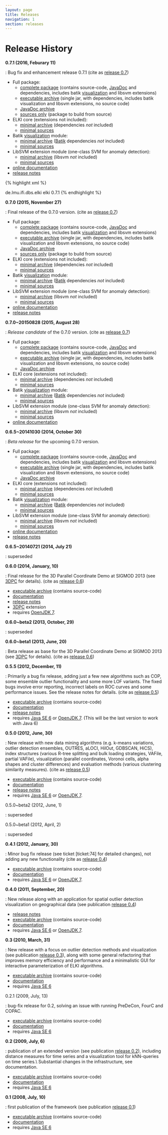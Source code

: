 ```yaml
---
layout: page
title: Releases
navigation: 1
section: releases
---
```



Release History
===============

**0.7.1 (2016, Feburary 11)**

: Bug fix and enhancement release 0.7.1 (cite as [release 0.7](/publications#release0.7))

  * Full package:
    * [complete package](/releases/release0.7.1/elki-0.7.1.tar.gz) (contains source-code, [JavaDoc](/javadoc) and dependencies, includes batik [visualization](/visualization) and libsvm extensions)
    * [executable archive](/releases/release0.7.1/elki-bundle-0.7.1.jar) (single jar, with dependencies, includes batik visualization and libsvm extensions, no source code)
    * [JavaDoc archive](/releases/release0.7.1/elki-bundle-0.7.1-javadoc.jar)
    * [sources only](/releases/release0.7.1/elki-0.7.1-sources.tar.gz) (package to build from source)
  * ELKI core (extensions not included):
    * [minimal archive](/releases/release0.7.1/elki-0.7.1.jar) (dependencies *not* included)
    * [minimal sources](/releases/release0.7.1/elki-0.7.1-sources.jar)
  * Batik [visualization](/visualization) module:
    * [minimal archive](/releases/release0.7.1/elki-batik-visualization-0.7.1.jar) ([Batik](/dev/batik) dependencies *not* included)
    * [minimal sources](/releases/release0.7.1/elki-batik-visualization-0.7.1-sources.jar)
  * LibSVM extension module (one-class SVM for anomaly detection):
    * [minimal archive](/releases/release0.7.1/elki-libsvm-0.7.1.jar) (libsvm *not* included)
    * [minimal sources](/releases/release0.7.1/elki-libsvm-0.7.1-sources.jar)
  * [online documentation](/releases/release0.7.1/doc/index.html)
  * [release notes](/releases/release_notes_0.7.1)

  {% highlight xml %}
<!-- https://mvnrepository.com/artifact/de.lmu.ifi.dbs.elki/elki -->
<dependency>
    <groupId>de.lmu.ifi.dbs.elki</groupId>
    <artifactId>elki</artifactId>
    <version>0.7.1</version>
</dependency>
{% endhighlight %}

**0.7.0 (2015, November 27)**

: Final release of the 0.7.0 version. (cite as [release 0.7](/publications#release0.7))

  * Full package:
    * [complete package](/releases/release0.7.0/elki-0.7.0.tar.gz) (contains source-code, [JavaDoc](/javadoc) and dependencies, includes batik [visualization](/visualization) and libsvm extensions)
    * [executable archive](/releases/release0.7.0/elki-bundle-0.7.0.jar) (single jar, with dependencies, includes batik visualization and libsvm extensions, no source code)
    * [JavaDoc archive](/releases/release0.7.0/elki-bundle-0.7.0-javadoc.jar)
    * [sources only](/releases/release0.7.0/elki-0.7.0-sources.tar.gz) (package to build from source)
  * ELKI core (extensions not included):
    * [minimal archive](/releases/release0.7.0/elki-0.7.0.jar) (dependencies *not* included)
    * [minimal sources](/releases/release0.7.0/elki-0.7.0-sources.jar)
  * Batik [visualization](/visualization) module:
    * [minimal archive](/releases/release0.7.0/elki-batik-visualization-0.7.0.jar) ([Batik](/dev/batik) dependencies *not* included)
    * [minimal sources](/releases/release0.7.0/elki-batik-visualization-0.7.0-sources.jar)
  * LibSVM extension module (one-class SVM for anomaly detection):
    * [minimal archive](/releases/release0.7.0/elki-libsvm-0.7.0.jar) (libsvm *not* included)
    * [minimal sources](/releases/release0.7.0/elki-libsvm-0.7.0-sources.jar)
  * [online documentation](/releases/release0.7.0/doc/index.html)
  * [release notes](/releases/release_notes_0.7)

**0.7.0~20150828 (2015, August 28)**

: *Release candidate* of the 0.7.0 version. (cite as [release 0.7](/publications#release0.7))

  * Full package:
    * [complete package](/releases/release0.7.0~20150828/elki-0.7.0~20150828.tar.gz) (contains source-code, [JavaDoc](/javadoc) and dependencies, includes batik [visualization](/visualization) and libsvm extensions)
    * [executable archive](/releases/release0.7.0~20150828/elki-bundle-0.7.0~20150828.jar) (single jar, with dependencies, includes batik visualization and libsvm extensions, no source code)
    * [JavaDoc archive](/releases/release0.7.0~20150828/elki-0.7.0~20150828-javadoc.jar)
  * ELKI core (extensions not included):
    * [minimal archive](/releases/release0.7.0~20150828/elki-0.7.0~20150828.jar) (dependencies *not* included)
    * [minimal sources](/releases/release0.7.0~20150828/elki-0.7.0~20150828-sources.jar)
  * Batik [visualization](/visualization) module:
    * [minimal archive](/releases/release0.7.0~20150828/elki-batik-visualization-0.7.0~20150828.jar) ([Batik](/dev/batik) dependencies *not* included)
    * [minimal sources](/releases/release0.7.0~20150828/elki-batik-visualization-0.7.0~20150828-sources.jar)
  * LibSVM extension module (one-class SVM for anomaly detection):
    * [minimal archive](/releases/release0.7.0~20150828/elki-libsvm-0.7.0~20150828.jar) (libsvm *not* included)
    * [minimal sources](/releases/release0.7.0~20150828/elki-libsvm-0.7.0~20150828-sources.jar)
  * [online documentation](/releases/release0.7.0~20150828/doc/index.html)

**0.6.5~20141030 (2014, October 30)**

: *Beta release* for the upcoming 0.7.0 version.

  * Full package:
    * [complete package](/releases/release0.6.5~20141030/elki-0.6.5~20141030.tar.gz) (contains source-code, [JavaDoc](/javadoc) and dependencies, includes batik [visualization](/visualization) and libsvm extensions)
    * [executable archive](/releases/release0.6.5~20141030/elki-bundle-0.6.5~20141030.jar) (single jar, with dependencies, includes batik visualization and libsvm extensions, no source code)
    * [JavaDoc archive](/releases/release0.6.5~20141030/elki-0.6.5~20141030-javadoc.jar)
  * ELKI core (extensions not included):
    * [minimal archive](/releases/release0.6.5~20141030/elki-0.6.5~20141030.jar) (dependencies *not* included)
    * [minimal sources](/releases/release0.6.5~20141030/elki-0.6.5~20141030-sources.jar)
  * Batik [visualization](/visualization) module:
    * [minimal archive](/releases/release0.6.5~20141030/elki-batik-visualization-0.6.5~20141030.jar) ([Batik](/dev/batik) dependencies *not* included)
    * [minimal sources](/releases/release0.6.5~20141030/elki-batik-visualization-0.6.5~20141030-sources.jar)
  * LibSVM extension module (one-class SVM for anomaly detection):
    * [minimal archive](/releases/release0.6.5~20141030/elki-libsvm-0.6.5~20141030.jar) (libsvm *not* included)
    * [minimal sources](/releases/release0.6.5~20141030/elki-libsvm-0.6.5~20141030-sources.jar)
  * [online documentation](/releases/release0.6.5~20141030/doc/index.html)
  * [release notes](/releases/release_notes_0.6.5~20141030)

**0.6.5~20140721 (2014, July 21)**

: superseded

**0.6.0 (2014, January, 10)**

: Final release for the 3D Parallel Coordinate Demo at SIGMOD 2013 (see [3DPC](/examples/3dpc) for details). (cite as [release 0.6](/publications#release0.6))

  * [executable archive](/releases/release0.6.0/elki.jar) (contains source-code)
  * [documentation](/releases/release0.6.0/doc/index.html)
  * [release notes](/releases/release_notes_0.6.0)
  * [3DPC](/examples/3dpc) extension
  * requires [OpenJDK 7](http://openjdk.java.net/projects/jdk7/).

**0.6.0~beta2 (2013, October, 29)**

: superseded

**0.6.0~beta1 (2013, June, 20)**

: Beta release as base for the 3D Parallel Coordinate Demo at SIGMOD 2013 (see [3DPC](/examples/3dpc) for details). (cite as [release 0.6](/publications#release0.6))

**0.5.5 (2012, December, 11)**

: Primarily a bug fix release, adding just a few new algorithms such as COP, some ensemble outlier functionality and some more LOF variants. The fixed bugs involve error reporting, incorrect labels on ROC curves and some performance issues. See the release notes for details. (cite as [release 0.5](/publications#release0.5))

  * [executable archive](/releases/release0.5.5/elki.jar) (contains source-code)
  * [documentation](/releases/release0.5.5/doc/index.html)
  * [release notes](/releases/release_notes_0.5.5)
  * requires [Java SE 6](http://java.sun.com/javase/6/) or [OpenJDK 7](http://openjdk.java.net/projects/jdk7/). (This will be the last version to work with Java 6)

**0.5.0 (2012, June, 30)**

: New release with new data mining algorithms (e.g. k-means variations, outlier detection ensembles, OUTRES, aLOCI, HilOut, GDBSCAN, HiCS), index structures (various R-tree splitting and bulk loading strategies, VAFile, partial VAFile), visualization (parallel coordinates, Voronoi cells, alpha shapes and cluster differences) and evaluation methods (various clustering similarity measures). (cite as [release 0.5](/publications#release0.5))

  * [executable archive](/releases/release0.5.0/elki.jar) (contains source-code)
  * [documentation](/releases/release0.5.0/doc/index.html)
  * [release notes](/releases/release_notes_0.5.0)
  * requires [Java SE 6](http://java.sun.com/javase/6/) or [OpenJDK 7](http://openjdk.java.net/projects/jdk7/).

0.5.0~beta2 (2012, June, 1)

: superseded

0.5.0~beta1 (2012, April, 2)

: superseded

**0.4.1 (2012, January, 30)**

: Minor bug fix release (see ticket \[ticket:74\] for detailed changes), not adding any new functionality (cite as [release 0.4](/publications#release0.4))

  * [executable archive](/releases/release0.4.1/elki.jar) (contains source-code)
  * [documentation](/releases/release0.4.1/doc/index.html)
  * requires [Java SE 6](http://java.sun.com/javase/6/) or [OpenJDK 7](http://openjdk.java.net/projects/jdk7/).

**0.4.0 (2011, September, 20)**

: New release along with an application for spatial outlier detection visualization on geographical data (see publication [release 0.4](/publications#release0.4))

  * [release notes](/releases/release_notes_0.4)
  * [executable archive](/releases/release0.4.0/elki.jar) (contains source-code)
  * [documentation](/releases/release0.4.0/doc/index.html)
  * requires [Java SE 6](http://java.sun.com/javase/6/) or [OpenJDK 7](http://openjdk.java.net/projects/jdk7/).

**0.3 (2010, March, 31)**

: New release with a focus on outlier detection methods and visualization (see publication [release 0.3](/publications#release0.3)), along with some general refactoring that improves memory efficiency and performance and a minimalistic GUI for interactive parameterization of ELKI algorithms.

  * [executable archive](/releases/release0.3/elki.jar) (contains source-code)
  * [documentation](/releases/release0.3/doc/index.html)
  * requires [Java SE 6](http://java.sun.com/javase/6/)

0.2.1 (2009, July, 13)

: bug-fix release for 0.2, solving an issue with running PreDeCon, FourC and COPAC.

  * [executable archive](/releases/release0.2.1/elki.jar) (contains source-code)
  * [documentation](/releases/release0.2.1/doc/index.html)
  * requires [Java SE 6](http://java.sun.com/javase/6/)

**0.2 (2009, July, 6)**

: publication of an extended version (see publication [release 0.2](/publications#release0.2)), including distance measures for time series and a visualization tool for kNN-queries on time series.\\
  Substantial changes in the infrastructure, see documentation.

  * [executable archive](/releases/release0.2/elki.jar) (contains source-code)
  * [documentation](/releases/release0.2/doc/index.html)
  * requires [Java SE 6](http://java.sun.com/javase/6/)

**0.1 (2008, July, 10)**

: first publication of the framework (see publication [release 0.1](/publications#release0.1))

  * [executable archive](/releases/release0.1/elki.jar) (contains source-code)
  * [documentation](/releases/release0.1/doc/index.html)
  * requires [Java SE 6](http://java.sun.com/javase/6/)
